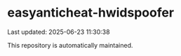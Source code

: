 # easyanticheat-hwidspoofer

Last updated: 2025-06-23 11:30:38

This repository is automatically maintained.
